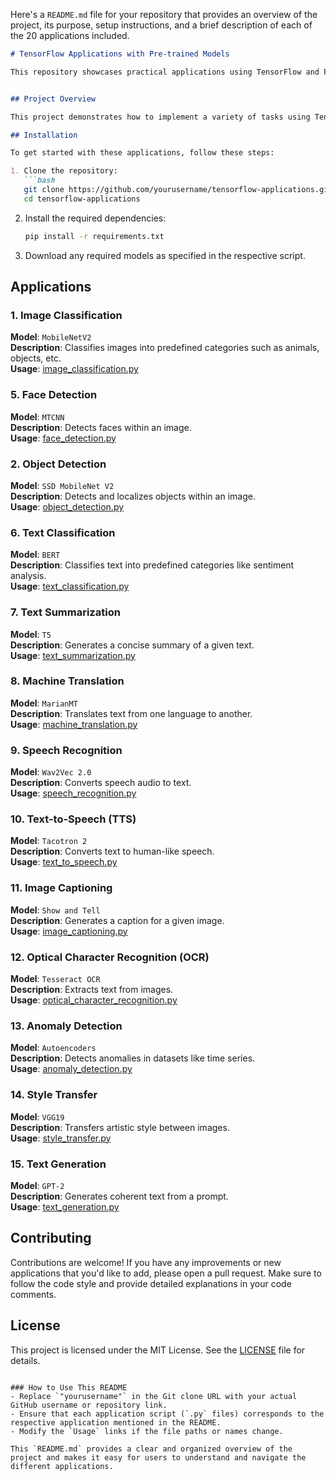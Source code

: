 Here's a `README.md` file for your repository that provides an overview of the project, its purpose, setup instructions, and a brief description of each of the 20 applications included.

```markdown
# TensorFlow Applications with Pre-trained Models

This repository showcases practical applications using TensorFlow and Python, leveraging pre-trained models. These applications span various domains, including image processing, text processing, audio processing, and more. Each application demonstrates how to utilize a pre-trained model for real-world tasks.


## Project Overview

This project demonstrates how to implement a variety of tasks using TensorFlow with pre-trained models. Each script is a self-contained example of how to perform a specific task using a pre-trained model, with minimal setup required.

## Installation

To get started with these applications, follow these steps:

1. Clone the repository:
   ```bash
   git clone https://github.com/yourusername/tensorflow-applications.git
   cd tensorflow-applications
   ```

2. Install the required dependencies:
   ```bash
   pip install -r requirements.txt
   ```

3. Download any required models as specified in the respective script.

## Applications

### 1. Image Classification

**Model**: `MobileNetV2`  
**Description**: Classifies images into predefined categories such as animals, objects, etc.  
**Usage**: [image_classification.py](image_classification.py)

### 5. Face Detection

**Model**: `MTCNN`  
**Description**: Detects faces within an image.  
**Usage**: [face_detection.py](face_detection.py)

### 2. Object Detection

**Model**: `SSD MobileNet V2`  
**Description**: Detects and localizes objects within an image.  
**Usage**: [object_detection.py](object_detection.py)

### 6. Text Classification

**Model**: `BERT`  
**Description**: Classifies text into predefined categories like sentiment analysis.  
**Usage**: [text_classification.py](text_classification.py)

### 7. Text Summarization

**Model**: `T5`  
**Description**: Generates a concise summary of a given text.  
**Usage**: [text_summarization.py](text_summarization.py)

### 8. Machine Translation

**Model**: `MarianMT`  
**Description**: Translates text from one language to another.  
**Usage**: [machine_translation.py](machine_translation.py)

### 9. Speech Recognition

**Model**: `Wav2Vec 2.0`  
**Description**: Converts speech audio to text.  
**Usage**: [speech_recognition.py](speech_recognition.py)

### 10. Text-to-Speech (TTS)

**Model**: `Tacotron 2`  
**Description**: Converts text to human-like speech.  
**Usage**: [text_to_speech.py](text_to_speech.py)

### 11. Image Captioning

**Model**: `Show and Tell`  
**Description**: Generates a caption for a given image.  
**Usage**: [image_captioning.py](image_captioning.py)

### 12. Optical Character Recognition (OCR)

**Model**: `Tesseract OCR`  
**Description**: Extracts text from images.  
**Usage**: [optical_character_recognition.py](optical_character_recognition.py)

### 13. Anomaly Detection

**Model**: `Autoencoders`  
**Description**: Detects anomalies in datasets like time series.  
**Usage**: [anomaly_detection.py](anomaly_detection.py)

### 14. Style Transfer

**Model**: `VGG19`  
**Description**: Transfers artistic style between images.  
**Usage**: [style_transfer.py](style_transfer.py)

### 15. Text Generation

**Model**: `GPT-2`  
**Description**: Generates coherent text from a prompt.  
**Usage**: [text_generation.py](text_generation.py)

## Contributing

Contributions are welcome! If you have any improvements or new applications that you'd like to add, please open a pull request. Make sure to follow the code style and provide detailed explanations in your code comments.

## License

This project is licensed under the MIT License. See the [LICENSE](LICENSE) file for details.
```

### How to Use This README
- Replace `"yourusername"` in the Git clone URL with your actual GitHub username or repository link.
- Ensure that each application script (`.py` files) corresponds to the respective application mentioned in the README.
- Modify the `Usage` links if the file paths or names change.

This `README.md` provides a clear and organized overview of the project and makes it easy for users to understand and navigate the different applications.
